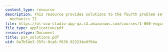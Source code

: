 ```yaml
---
content_type: resource
description: This resource provides solutions to the fourth problem set on engineering
  mechanics II.
file: https://ol-ocw-studio-app-qa.s3.amazonaws.com/courses/1-060-engineering-mechanics-ii-spring-2006/0a7b54e335fc0ca6f636923234e8f94a_ps4_solutions.pdf
file_type: application/pdf
resourcetype: Document
title: ps4_solutions.pdf
uid: 0a7b54e3-35fc-0ca6-f636-923234e8f94a
---
```

